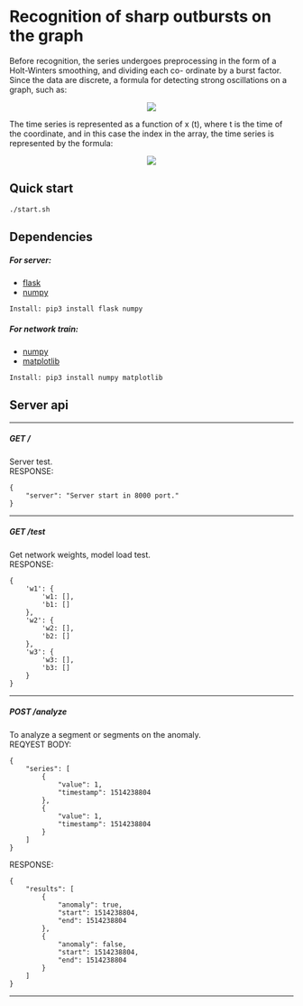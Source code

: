 <!DOCTYPE html>
<html>
<body id="preview">
    <h1><a id="Recognition_of_sharp_outbursts_on_the_graph_0"></a>Recognition of sharp outbursts on the graph</h1>
    <p>Before recognition, the series undergoes preprocessing in the form of a Holt-Winters smoothing, and dividing each co- ordinate by a burst factor. Since the data are discrete, a formula for detecting strong oscillations on a graph, such as: </p>
    <p align="center">
        <img src="https://github.com/fenics1/AnomalyDetect/blob/master/git_statics/burst_factor.png">
    </p>
    <p>The time series is represented as a function of x (t), where t is the time of the coordinate, and in this case the index in the array, the time series is represented by the formula:</p>
    <p align="center">
        <img src="https://github.com/fenics1/AnomalyDetect/blob/master/git_statics/time_function.png">
    </p>
    <h2><a id="Quick_start_0"></a>Quick start</h2>
    <pre><code class="language-bash">./start.sh
</code></pre>
    <h2><a id="Dependencies_4"></a>Dependencies</h2>
    <h5><a id="For_server_5"></a>For server:</h5>
    <ul>
        <li><a href="http://flask.pocoo.org/">flask</a></li>
        <li><a href="http://www.numpy.org/">numpy</a></li>
    </ul>
    <pre><code class="language-bash">Install: pip3 install flask numpy
</code></pre>
    <h5><a id="For_network_train_11"></a>For network train:</h5>
    <ul>
        <li><a href="http://www.numpy.org/">numpy</a></li>
        <li><a href="https://matplotlib.org/">matplotlib</a></li>
    </ul>
    <pre><code class="language-bash">Install: pip3 install numpy matplotlib
</code></pre>
    <h2><a id="Server_api_17"></a>Server api</h2>
    <hr>
    <h5><a id="GET__19"></a>GET /</h5>
    <p>Server test.
        <br> RESPONSE:
    </p>
    <pre><code class="language-json">{
    "<span class="hljs-attribute">server</span>": <span class="hljs-value"><span class="hljs-string">"Server start in 8000 port."</span>
</span>}
</code></pre>
    <hr>
    <h5><a id="GET_test_28"></a>GET /test</h5>
    <p>Get network weights, model load test.
        <br> RESPONSE:
    </p>
    <pre><code class="language-json">{
    'w1': {
        'w1: [],
        'b1: []
    },
    'w2': {
        'w2: [],
        'b2: []
    },
    'w3': {
        'w3: [],
        'b3: []
    }
}
</code></pre>
    <hr>
    <h5><a id="POST_analyze_48"></a>POST /analyze</h5>
    <p>To analyze a segment or segments on the anomaly.
        <br> REQYEST BODY:</p>
    <pre><code class="language-json">{
    "<span class="hljs-attribute">series</span>": <span class="hljs-value">[
        {
            "<span class="hljs-attribute">value</span>": <span class="hljs-value"><span class="hljs-number">1</span></span>,
            "<span class="hljs-attribute">timestamp</span>": <span class="hljs-value"><span class="hljs-number">1514238804</span>
        </span>},
        {
            "<span class="hljs-attribute">value</span>": <span class="hljs-value"><span class="hljs-number">1</span></span>,
            "<span class="hljs-attribute">timestamp</span>": <span class="hljs-value"><span class="hljs-number">1514238804</span>
        </span>}
    ]
</span>}
</code></pre>
    <p>RESPONSE:</p>
    <pre><code class="language-json">{
    "<span class="hljs-attribute">results</span>": <span class="hljs-value">[
        {
            "<span class="hljs-attribute">anomaly</span>": <span class="hljs-value"><span class="hljs-literal">true</span></span>,
            "<span class="hljs-attribute">start</span>": <span class="hljs-value"><span class="hljs-number">1514238804</span></span>,
            "<span class="hljs-attribute">end</span>": <span class="hljs-value"><span class="hljs-number">1514238804</span>
        </span>},
        {
            "<span class="hljs-attribute">anomaly</span>": <span class="hljs-value"><span class="hljs-literal">false</span></span>,
            "<span class="hljs-attribute">start</span>": <span class="hljs-value"><span class="hljs-number">1514238804</span></span>,
            "<span class="hljs-attribute">end</span>": <span class="hljs-value"><span class="hljs-number">1514238804</span>
        </span>}
    ]
</span>}
</code></pre>
    <hr>

</body>

</html>

